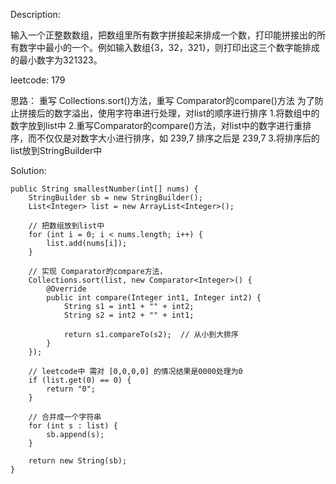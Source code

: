 Description:

输入一个正整数数组，把数组里所有数字拼接起来排成一个数，打印能拼接出的所有数字中最小的一个。例如输入数组{3，32，321}，则打印出这三个数字能排成的最小数字为321323。

leetcode: 179

思路： 
重写 Collections.sort()方法，重写 Comparator的compare()方法
为了防止拼接后的数字溢出，使用字符串进行处理，对list的顺序进行排序
1.将数组中的数字放到list中
2.重写Comparator的compare()方法，对list中的数字进行重排序，而不仅仅是对数字大小进行排序，如 239,7 排序之后是 239,7
3.将排序后的list放到StringBuilder中
 
Solution:

```
public String smallestNumber(int[] nums) {
    StringBuilder sb = new StringBuilder();
    List<Integer> list = new ArrayList<Integer>();

    // 把数组放到list中
    for (int i = 0; i < nums.length; i++) {
        list.add(nums[i]);
    }

    // 实现 Comparator的compare方法，
    Collections.sort(list, new Comparator<Integer>() {
        @Override
        public int compare(Integer int1, Integer int2) {
            String s1 = int1 + "" + int2;
            String s2 = int2 + "" + int1;

            return s1.compareTo(s2);  // 从小到大排序
        }
    });

    // leetcode中 需对 [0,0,0,0] 的情况结果是0000处理为0
    if (list.get(0) == 0) {
        return "0";
    }

    // 合并成一个字符串
    for (int s : list) {
        sb.append(s);
    }

    return new String(sb);
} 
```